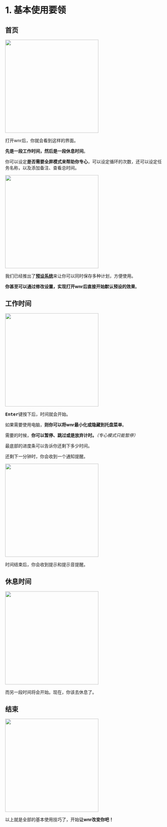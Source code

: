 # 1. 基本使用要领

## 首页

<img src="https://i.loli.net/2020/01/22/Olf428NdWuyzw1h.png" width="300px" height="300px" />

打开wnr后，你就会看到这样的界面。

**先是一段工作时间，然后是一段休息时间**。

你可以设定**是否需要全屏模式来帮助你专心**，可以设定循环的次数，还可以设定任务名称，以及添加备注、查看总时间。

<img src="https://i.loli.net/2020/01/22/UEvdk6jbQcfANYD.png" width="300px" height="300px" /><br />

我们已经推出了[**预设系统**](./../settings/2-predefined-tasks-settings.md)来让你可以同时保存多种计划，方便使用。

**你甚至可以通过修改设置，实现打开wnr后直接开始默认预设的效果**。

## 工作时间

<img src="https://i.loli.net/2020/01/22/yPwNA1rGsXtu6ph.png" width="300px" height="300px" /><br />

<b><kbd>Enter</kbd></b>键按下后，时间就会开始。

如果需要使用电脑，**则你可以将wnr最小化或隐藏到托盘菜单**。

需要的时候，**你可以暂停、跳过或是放弃计时。***（专心模式只能暂停）*

最底部的进度条可以告诉你还剩下多少时间。

还剩下一分钟时，你会收到一个通知提醒。

<img src="https://i.loli.net/2020/01/22/YI6zWNqBCgiK1TR.png" width="300px" height="300px" /><br />

时间结束后，你会收到提示和提示音提醒。

## 休息时间

<img src="https://i.loli.net/2020/01/22/PHULaDv4uXnwbYx.png" width="300px" height="300px" /><br />

而另一段时间将会开始。现在，你该去休息了。

## 结束

<img src="https://i.loli.net/2020/01/22/qGzAoulOV1XnLKQ.png" width="300px" height="300px" /><br />

以上就是全部的基本使用技巧了，开始**让wnr改变你吧！**

